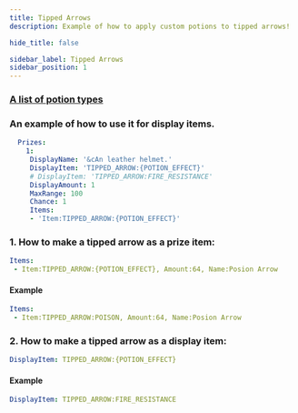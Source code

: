 ```yaml
---
title: Tipped Arrows
description: Example of how to apply custom potions to tipped arrows!

hide_title: false

sidebar_label: Tipped Arrows
sidebar_position: 1
---
```

### [A list of potion types](https://jd.papermc.io/paper/1.21.4/org/bukkit/potion/PotionType.html)

### An example of how to use it for display items.
```yaml
  Prizes:
    1:
     DisplayName: '&cAn leather helmet.'
     DisplayItem: 'TIPPED_ARROW:{POTION_EFFECT}'
     # DisplayItem: 'TIPPED_ARROW:FIRE_RESISTANCE'
     DisplayAmount: 1
     MaxRange: 100
     Chance: 1
     Items:
     - 'Item:TIPPED_ARROW:{POTION_EFFECT}'
```

### 1. How to make a tipped arrow as a prize item:
```yaml
Items:
 - Item:TIPPED_ARROW:{POTION_EFFECT}, Amount:64, Name:Posion Arrow
```
#### Example
```yaml
Items:
 - Item:TIPPED_ARROW:POISON, Amount:64, Name:Posion Arrow
```
### 2. How to make a tipped arrow as a display item:
```yaml
DisplayItem: TIPPED_ARROW:{POTION_EFFECT}
```
#### Example
```yaml
DisplayItem: TIPPED_ARROW:FIRE_RESISTANCE
```